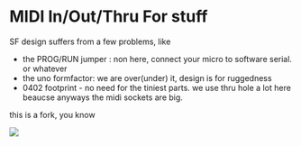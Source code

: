 MIDI In/Out/Thru For stuff
========================================

SF design suffers from a few problems, like   
* the PROG/RUN jumper : non here, connect your micro to software serial. or whatever  
* the uno formfactor: we are over(under) it, design is for ruggedness  
* 0402 footprint - no need for the tiniest parts. we use thru hole a lot here beaucse anyways the midi sockets are big.  
  
this is a fork, you know  

![](http://i.imgur.com/5HhzLMo.jpg)
